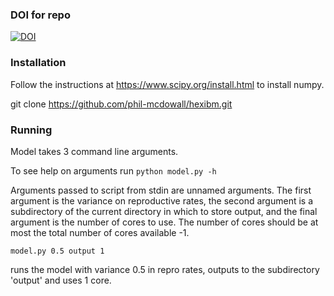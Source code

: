 ### DOI for repo
[![DOI](https://zenodo.org/badge/DOI/10.5281/zenodo.3247945.svg)](https://doi.org/10.5281/zenodo.3247945)

### Installation
Follow the instructions at https://www.scipy.org/install.html to install numpy.

git clone https://github.com/phil-mcdowall/hexibm.git

### Running
Model takes 3 command line arguments.

To see help on arguments run `python model.py -h`

 Arguments passed to script from stdin are unnamed arguments.
 The first argument is the variance on reproductive rates, the second argument is a subdirectory of the current directory in which
 to store output, and the final argument is the number of cores to use. The number of cores should be at most the total number of cores available -1.

`model.py 0.5 output 1`
 
 runs the model with variance 0.5 in repro rates, outputs to the subdirectory 'output' and uses 1 core.
